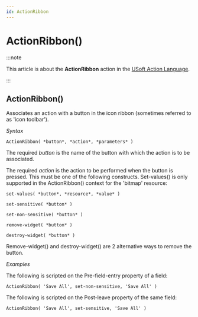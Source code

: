 ```yaml
---
id: ActionRibbon
---
```


# ActionRibbon()




:::note

This article is about the **ActionRibbon** action in the [USoft Action Language](/Task_flow/Action_Language_reference/USoft_Action_Language.md).

:::

## **ActionRibbon()**

Associates an action with a button in the icon ribbon (sometimes referred to as 'icon toolbar').

*Syntax*

```
ActionRibbon( *button*, *action*, *parameters* )
```

The required *button* is the name of the button with which the action is to be associated.

The required *action* is the action to be performed when the button is pressed. This must be one of the following constructs. Set-values() is only supported in the ActionRibbon() context for the 'bitmap' resource:

```
set-values( *button*, *resource*, *value* )

set-sensitive( *button* )

set-non-sensitive( *button* )

remove-widget( *button* )

destroy-widget( *button* )
```

Remove-widget() and destroy-widget() are 2 alternative ways to remove the button.

*Examples*

The following is scripted on the Pre-field-entry property of a field:

```
ActionRibbon( 'Save All', set-non-sensitive, 'Save All' )
```

The following is scripted on the Post-leave property of the same field:

```
ActionRibbon( 'Save All', set-sensitive, 'Save All' )
```

 